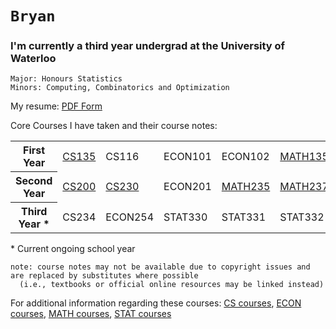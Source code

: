 # `Bryan`

### I'm currently a third year undergrad at the University of Waterloo

```
Major: Honours Statistics
Minors: Computing, Combinatorics and Optimization
```

My resume: [PDF Form](https://github.com/SomeArbitraryMathMajor/SomeArbitraryMathMajor/files/9155858/BryanZang__Resume.pdf)

Core Courses I have taken and their course notes:
<table>
  <tr>
    <th>First Year</th>
    <td><a href="https://student.cs.uwaterloo.ca/~cs135/smods/topics/">CS135</a></td>
    <td>CS116</td>
    <td>ECON101</td>
    <td>ECON102</td>
    <td><a href="https://github.com/SomeArbitraryMathMajor/SomeArbitraryMathMajor/tree/MATH">MATH135</a></td>
    <td><a href="https://open.math.uwaterloo.ca/1">MATH136</a></td>
    <td><a href="https://github.com/SomeArbitraryMathMajor/SomeArbitraryMathMajor/tree/MATH">MATH137</a></td>
    <td><a href="https://github.com/SomeArbitraryMathMajor/SomeArbitraryMathMajor/tree/MATH">MATH138</a></td>
  </tr>
    <th>Second Year</th>
    <td><a href="https://student.cs.uwaterloo.ca/~cs200/">CS200</a></td>
    <td><a href="https://student.cs.uwaterloo.ca/~cs230/s22/lectures.shtml">CS230</a></td>
    <td>ECON201</td>
    <td><a href="https://github.com/SomeArbitraryMathMajor/SomeArbitraryMathMajor/tree/MATH">MATH235</a></td>
    <td><a href="https://github.com/SomeArbitraryMathMajor/SomeArbitraryMathMajor/tree/MATH">MATH237</a></td>
    <td><a href="https://github.com/SomeArbitraryMathMajor/SomeArbitraryMathMajor/tree/MATH">MATH239</a></td>
    <td><a href="https://github.com/SomeArbitraryMathMajor/SomeArbitraryMathMajor/tree/STAT">STAT230</a></td>
    <td><a href="https://github.com/SomeArbitraryMathMajor/SomeArbitraryMathMajor/tree/STAT">STAT231</a></td>
    <td><a href="https://github.com/SomeArbitraryMathMajor/SomeArbitraryMathMajor/tree/STAT">STAT333</a></td>
  </tr>
  <tr>
    <th>Third Year *</th>
    <td>CS234</td>
    <td>ECON254</td>
    <td>STAT330</td>
    <td>STAT331</td>
    <td>STAT332</td>
  </tr>
</table>

\* Current ongoing school year

```
note: course notes may not be available due to copyright issues and are replaced by substitutes where possible
  (i.e., textbooks or official online resources may be linked instead)
```

For additional information regarding these courses: <a href="https://ucalendar.uwaterloo.ca/2021/COURSE/course-CS.html">CS courses</a>, <a href="https://ucalendar.uwaterloo.ca/2223/COURSE/course-ECON.html">ECON courses</a>, <a href="https://ucalendar.uwaterloo.ca/2021/COURSE/course-MATH.html">MATH courses</a>, <a href="https://ucalendar.uwaterloo.ca/2021/COURSE/course-STAT.html">STAT courses</a>

